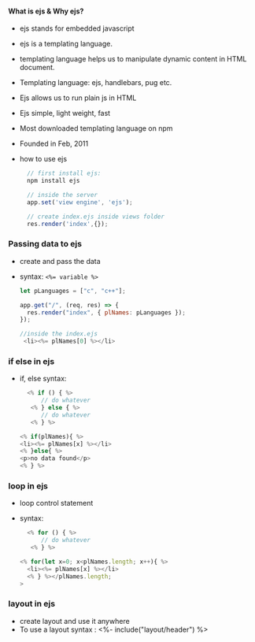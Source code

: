 
#### What is ejs & Why ejs?

- ejs stands for embedded javascript
- ejs is a templating language.
- templating language helps us to manipulate dynamic content in HTML document.
- Templating language: ejs, handlebars, pug etc.
- Ejs allows us to run plain js in HTML
- Ejs simple, light weight, fast
- Most downloaded templating language on npm
- Founded in Feb, 2011
- how to use ejs

  ```js
    // first install ejs:
    npm install ejs

    // inside the server
    app.set('view engine', 'ejs');

    // create index.ejs inside views folder
    res.render('index',{});

  ```

###  Passing data to ejs

- create and pass the data
- syntax: `<%= variable %>`

  ```js
  let pLanguages = ["c", "c++"];

  app.get("/", (req, res) => {
    res.render("index", { plNames: pLanguages });
  });

  //inside the index.ejs
   <li><%= plNames[0] %></li>
  ```

### if else in ejs

- if, else syntax:

  ```js
    <% if () { %>
        // do whatever
     <% } else { %>
        // do whatever
     <% } %>
  ```

  ```js
  <% if(plNames){ %>
  <li><%= plNames[x] %></li>
  <% }else{ %>
  <p>no data found</p>
  <% } %>
  ```

###  loop in ejs

- loop control statement
- syntax:

  ```js
    <% for () { %>
        // do whatever
     <% } %>
  ```

  ```js
  <% for(let x=0; x<plNames.length; x++){ %>
    <li><%= plNames[x] %></li>
    <% } %></plNames.length;
  >
  ```

###  layout in ejs

- create layout and use it anywhere
- To use a layout syntax : <%- include("layout/header") %>


